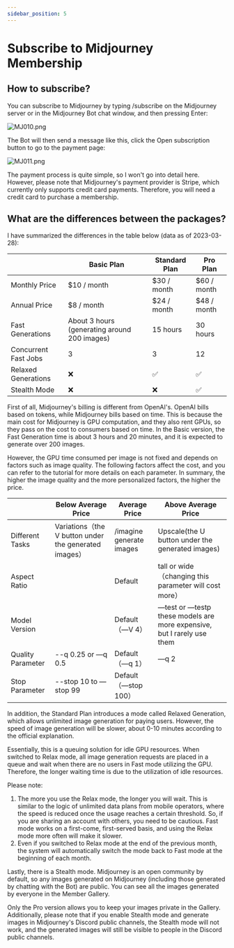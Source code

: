 ```yaml
---
sidebar_position: 5
---
```


# Subscribe to Midjourney Membership

## How to subscribe?

You can subscribe to Midjourney by typing /subscribe on the Midjourney server or in the Midjourney Bot chat window, and then pressing Enter:

![MJ010.png](https://res.craft.do/user/full/d845172f-becd-4255-bf79-d722098b2d83/doc/15EA26B6-9B49-4076-B8D8-DFE53ABD52C8/FF0900C2-310C-4919-877B-CE0C5AD57201_2/GYoKiAcee0vFK7gsuffsxLzk9PsopzvV1cvJORt4lEEz/MJ010.png)

The Bot will then send a message like this, click the Open subscription button to go to the payment page:

![MJ011.png](https://res.craft.do/user/full/d845172f-becd-4255-bf79-d722098b2d83/doc/15EA26B6-9B49-4076-B8D8-DFE53ABD52C8/26F1A0DD-C603-41E0-8D2B-1205A1A7658B_2/pYHGFSwBpsnJk9CP2LrhG15wzfZ7z2872Nzqf4kxf0sz/MJ011.png)

The payment process is quite simple, so I won't go into detail here. However, please note that Midjourney's payment provider is Stripe, which currently only supports credit card payments. Therefore, you will need a credit card to purchase a membership.

## What are the differences between the packages?

I have summarized the differences in the table below (data as of 2023-03-28):

|                      | **Basic Plan**                               | **Standard Plan** | **Pro Plan** |
| -------------------- | -------------------------------------------- | ----------------- | ------------ |
| Monthly Price        | $10 / month                                  | $30 / month       | $60 / month  |
| Annual Price         | $8 / month                                   | $24 / month       | $48 / month  |
| Fast Generations     | About 3 hours (generating around 200 images) | 15 hours          | 30 hours     |
| Concurrent Fast Jobs | 3                                            | 3                 | 12           |
| Relaxed Generations  | ❌                                           | ✅                | ✅           |
| Stealth Mode         | ❌                                           | ❌                | ✅           |

First of all, Midjourney's billing is different from OpenAI's. OpenAI bills based on tokens, while Midjourney bills based on time. This is because the main cost for Midjourney is GPU computation, and they also rent GPUs, so they pass on the cost to consumers based on time. In the Basic version, the Fast Generation time is about 3 hours and 20 minutes, and it is expected to generate over 200 images.

However, the GPU time consumed per image is not fixed and depends on factors such as image quality. The following factors affect the cost, and you can refer to the tutorial for more details on each parameter. In summary, the higher the image quality and the more personalized factors, the higher the price.

|                   | **Below Average Price**                               | **Average Price**        | **Above Average Price**                                                |
| ----------------- | ----------------------------------------------------- | ------------------------ | ---------------------------------------------------------------------- |
| Different Tasks   | Variations（the V button under the generated images） | /imagine generate images | Upscale(the U button under the generated images)                       |
| Aspect Ratio      |                                                       | Default                  | tall or wide（changing this parameter will cost more）                 |
| Model Version     |                                                       | Default（—V 4）          | —test or —testp these models are more expensive, but I rarely use them |
| Quality Parameter | --q 0.25 or —q 0.5                                    | Default（—q 1）          | —q 2                                                                   |
| Stop Parameter    | --stop 10 to —stop 99                                 | Default（—stop 100）     |                                                                        |

In addition, the Standard Plan introduces a mode called Relaxed Generation, which allows unlimited image generation for paying users. However, the speed of image generation will be slower, about 0-10 minutes according to the official explanation.

Essentially, this is a queuing solution for idle GPU resources. When switched to Relax mode, all image generation requests are placed in a queue and wait when there are no users in Fast mode utilizing the GPU. Therefore, the longer waiting time is due to the utilization of idle resources.

Please note:

1. The more you use the Relax mode, the longer you will wait. This is similar to the logic of unlimited data plans from mobile operators, where the speed is reduced once the usage reaches a certain threshold. So, if you are sharing an account with others, you need to be cautious. Fast mode works on a first-come, first-served basis, and using the Relax mode more often will make it slower.
2. Even if you switched to Relax mode at the end of the previous month, the system will automatically switch the mode back to Fast mode at the beginning of each month.

Lastly, there is a Stealth mode. Midjourney is an open community by default, so any images generated on Midjourney (including those generated by chatting with the Bot) are public. You can see all the images generated by everyone in the Member Gallery.

Only the Pro version allows you to keep your images private in the Gallery. Additionally, please note that if you enable Stealth mode and generate images in Midjourney's Discord public channels, the Stealth mode will not work, and the generated images will still be visible to people in the Discord public channels.
